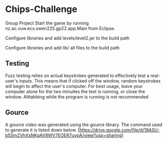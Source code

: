 # Chips-Challenge

Group Project
Start the game by running nz.ac.vuw.ecs.swen225.gp22.app.Main from Eclipse.

Configure libraries and add levels/level2.jar to the build path

Configure libraries and add lib/ all files to the build path

## Testing

Fuzz testing relies on actual keystrokes generated to effectively test a real-user's inputs. This means that if clicked off the window, random keystrokes will begin to affect the user's computer. For best usage, leave your computer alone for the two minuites the test is running, or close the window. Alttabbing while the program is running is not recommended

## Gource
A gource video was generated using the gource library. The command used to generate it is listed down below. [https://drive.google.com/file/d/19ASU-b5SmZVhXsNKqAV8WV7EOER7uypA/view?usp=sharing]


